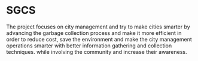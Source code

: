# SGCS
The project focuses on city management and try to make cities smarter by advancing the garbage collection process and make it more efficient in order to reduce cost, save the environment and make the city management operations smarter with better information gathering and collection techniques. while involving the community and increase their awareness.
